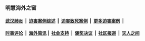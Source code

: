 
### 明慧海外之窗

####  [武汉肺炎](indexes/365.md?t=01300100) &nbsp;|&nbsp;  [迫害案例综述](indexes/328.md?t=01300100) &nbsp;|&nbsp; [迫害致死案例](indexes/277.md?t=01300100)  &nbsp;|&nbsp; [更多迫害案例](indexes/81.md?t=01300100)  &nbsp;|&nbsp; 
####  [时事评论](indexes/251.md?t=01300100) &nbsp;|&nbsp; [海外简讯](indexes/245.md?t=01300100)&nbsp;|&nbsp;  [社会支持](indexes/140.md?t=01300100) &nbsp;|&nbsp; [褒奖决议](indexes/282.md?t=01300100) &nbsp;|&nbsp; [社区报道](indexes/91.md?t=01300100)  &nbsp;|&nbsp; [天人之间](indexes/78.md?t=01300100) 

